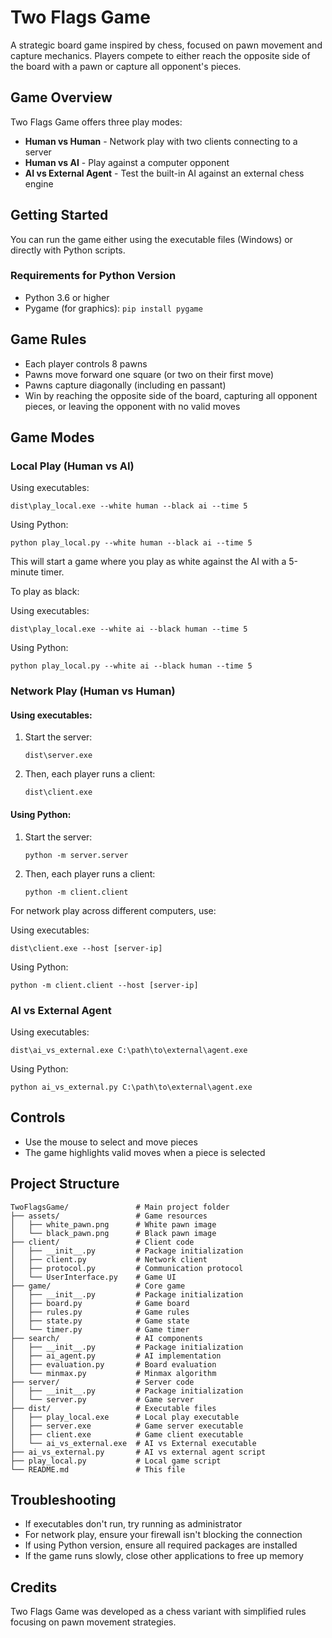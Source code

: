 # Two Flags Game

A strategic board game inspired by chess, focused on pawn movement and capture mechanics. Players compete to either reach the opposite side of the board with a pawn or capture all opponent's pieces.

## Game Overview

Two Flags Game offers three play modes:
- **Human vs Human** - Network play with two clients connecting to a server
- **Human vs AI** - Play against a computer opponent
- **AI vs External Agent** - Test the built-in AI against an external chess engine

## Getting Started

You can run the game either using the executable files (Windows) or directly with Python scripts.

### Requirements for Python Version
- Python 3.6 or higher
- Pygame (for graphics): `pip install pygame`

## Game Rules
- Each player controls 8 pawns
- Pawns move forward one square (or two on their first move)
- Pawns capture diagonally (including en passant)
- Win by reaching the opposite side of the board, capturing all opponent pieces, or leaving the opponent with no valid moves

## Game Modes

### Local Play (Human vs AI)

Using executables:
```
dist\play_local.exe --white human --black ai --time 5
```

Using Python:
```
python play_local.py --white human --black ai --time 5
```

This will start a game where you play as white against the AI with a 5-minute timer.

To play as black:

Using executables:
```
dist\play_local.exe --white ai --black human --time 5
```

Using Python:
```
python play_local.py --white ai --black human --time 5
```

### Network Play (Human vs Human)

#### Using executables:

1. Start the server:
   ```
   dist\server.exe
   ```
   
2. Then, each player runs a client:
   ```
   dist\client.exe
   ```

#### Using Python:

1. Start the server:
   ```
   python -m server.server
   ```
   
2. Then, each player runs a client:
   ```
   python -m client.client
   ```

For network play across different computers, use:

Using executables:
```
dist\client.exe --host [server-ip]
```

Using Python:
```
python -m client.client --host [server-ip]
```

### AI vs External Agent

Using executables:
```
dist\ai_vs_external.exe C:\path\to\external\agent.exe
```

Using Python:
```
python ai_vs_external.py C:\path\to\external\agent.exe
```

## Controls
- Use the mouse to select and move pieces
- The game highlights valid moves when a piece is selected

## Project Structure

```
TwoFlagsGame/               # Main project folder
├── assets/                 # Game resources
│   ├── white_pawn.png      # White pawn image
│   └── black_pawn.png      # Black pawn image
├── client/                 # Client code
│   ├── __init__.py         # Package initialization
│   ├── client.py           # Network client
│   ├── protocol.py         # Communication protocol
│   └── UserInterface.py    # Game UI
├── game/                   # Core game
│   ├── __init__.py         # Package initialization
│   ├── board.py            # Game board
│   ├── rules.py            # Game rules
│   ├── state.py            # Game state
│   └── timer.py            # Game timer
├── search/                 # AI components
│   ├── __init__.py         # Package initialization
│   ├── ai_agent.py         # AI implementation
│   ├── evaluation.py       # Board evaluation
│   └── minmax.py           # Minmax algorithm
├── server/                 # Server code
│   ├── __init__.py         # Package initialization
│   └── server.py           # Game server
├── dist/                   # Executable files
│   ├── play_local.exe      # Local play executable
│   ├── server.exe          # Game server executable
│   ├── client.exe          # Game client executable
│   └── ai_vs_external.exe  # AI vs External executable
├── ai_vs_external.py       # AI vs external agent script
├── play_local.py           # Local game script
└── README.md               # This file
```

## Troubleshooting

- If executables don't run, try running as administrator
- For network play, ensure your firewall isn't blocking the connection
- If using Python version, ensure all required packages are installed
- If the game runs slowly, close other applications to free up memory

## Credits

Two Flags Game was developed as a chess variant with simplified rules focusing on pawn movement strategies.
